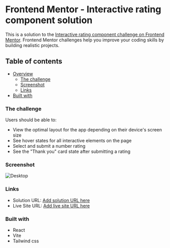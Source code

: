 # Frontend Mentor - Interactive rating component solution

This is a solution to the [Interactive rating component challenge on Frontend Mentor](https://www.frontendmentor.io/challenges/interactive-rating-component-koxpeBUmI). Frontend Mentor challenges help you improve your coding skills by building realistic projects. 

## Table of contents

- [Overview](#overview)
  - [The challenge](#the-challenge)
  - [Screenshot](#screenshot)
  - [Links](#links)
- [Built with](#built-with)
### The challenge

Users should be able to:

- View the optimal layout for the app depending on their device's screen size
- See hover states for all interactive elements on the page
- Select and submit a number rating
- See the "Thank you" card state after submitting a rating

### Screenshot

![Desktop](https://github.com/ClaudiuManuel/Rating-component/assets/47295962/837cc702-e04b-4532-9537-ccb557e0c19c)

### Links

- Solution URL: [Add solution URL here](https://github.com/ClaudiuManuel/Rating-component)
- Live Site URL: [Add live site URL here](https://claudiumanuel.github.io/Rating-component/)

### Built with

- React
- Vite
- Tailwind css
